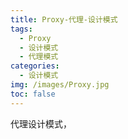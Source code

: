 ```yaml
---
title: Proxy-代理-设计模式
tags:
  - Proxy
  - 设计模式
  - 代理模式
categories:
  - 设计模式
img: /images/Proxy.jpg
toc: false
---
```


代理设计模式，

<!-- more -->

